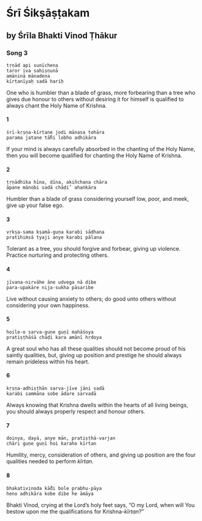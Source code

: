 # Śrī Śikṣāṣṭakam

## by Śrīla Bhakti Vinod Ṭhākur

### Song 3

    tṛṇād api sunīchena
    taror iva sahiṣṇunā
    amāninā mānadena
    kīrtanīyaḥ sadā hariḥ

One who is humbler than a blade of grass, more forbearing than a tree who gives due honour to others without desiring it for himself is qualified to always chant the Holy Name of Krishna.

#### 1

    śrī-kṛṣṇa-kīrtane jodi mānasa tohāra
    parama jatane tā̐hi lobho adhikāra

If your mind is always carefully absorbed in the chanting of the Holy Name, then you will become qualified for chanting the Holy Name of Krishna.

#### 2

    ṭṛṇādhika hīna, dīna, akiñchana chāra
    āpane mānobi sadā chāḍi’ ahaṅkāra

Humbler than a blade of grass considering yourself low, poor, and meek, give up your false ego.

#### 3

    vṛkṣa-sama kṣamā-guṇa karabi sādhana
    pratihiṁsā tyaji anye karabi pālana

Tolerant as a tree, you should forgive and forbear, giving up violence. Practice nurturing and protecting others.

#### 4

    jīvana-nirvāhe āne udvega nā dibe
    para-upakāre nija-sukha pāsaribe

Live without causing anxiety to others; do good unto others without considering your own happiness.

#### 5

    hoile-o sarva-guṇe guṇī mahāśoya
    pratiṣṭhāśā chāḍi kara amānī hṛdoya

A great soul who has all these qualities should not become proud of his saintly qualities, but, giving up position and prestige he should always remain prideless within his heart.

#### 6

    kṛṣṇa-adhiṣṭhān sarva-jīve jāni sadā
    karabi sammāna sobe ādare sarvadā

Always knowing that Krishna dwells within the hearts of all living beings, you should always properly respect and honour others.

#### 7

    doinya, dayā, anye mān, pratiṣṭhā-varjan
    chāri guṇe guṇī hoi karaho kīrtan

Humility, mercy, consideration of others, and giving up position are the four qualities needed to perform *kīrtan*.

#### 8

    bhakativinoda kā̐di bole prabhu-pāya
    heno adhikāra kobe dibe he āmāya

Bhakti Vinod, crying at the Lord’s holy feet says, “O my Lord, when will You bestow upon me the qualifications for Krishna-*kīrtan*?”

